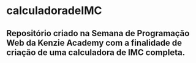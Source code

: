 # calculadoradeIMC

## Repositório criado na Semana de Programação Web da Kenzie Academy com a finalidade de criação de uma calculadora de IMC completa.
